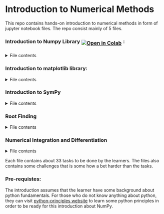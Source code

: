 # Introduction to Numerical Methods
This repo contains hands-on introduction to numerical methods in form of jupyter notebook files. The repo consist mainly of 5 files.   

<h3 tabindex="-1" class="heading-element" dir="auto" style="display:flex;"><strong>Introduction to Numpy Library</strong> <a href="https://colab.research.google.com/github/AhmadAlsaadi/ENCH320-Numpy/blob/main/Numpy_Part_1_expected_result.ipynb" rel="nofollow" style="margin: 5px;
"><img src="https://camo.githubusercontent.com/96889048f8a9014fdeba2a891f97150c6aac6e723f5190236b10215a97ed41f3/68747470733a2f2f636f6c61622e72657365617263682e676f6f676c652e636f6d2f6173736574732f636f6c61622d62616467652e737667" alt="Open in Colab" data-canonical-src="https://colab.research.google.com/assets/colab-badge.svg" style="max-width: 100%;"></a> :</h3>
<details>
<summary>File contents</summary>

* What is NumPy
* Who created NumPy
* Why do we learn NumPy
* How do NumPy arrays look like?
* Installing Numpy
* Importing NumPy library
* Creating NumPy Arrays from Python Lists and Tuples
  * Creating 1D-array
  * Creating 2D-array
* Creating NumPy array with specific values
* Creating NumPy arrays from evenly spaced sequence of numbers
* Creating Numpy arrays from random numbers
* NumPy Array Attributes
* Array Indexing and Slicing
   * Array Indexing
   * Array Slicing
* Array Manipulation
  * Reshaping Arrays
  * Resizing Arrays
  * Flattening Arrays
  * Reversing Array
  * Array Concatenation
  * Array Stacking
  * Array Splitting
  * Array Transposing
* Mathematical Operations on Arrays
  * Basic Mathematic Operations
  * Arrays Broadcasting
  * Numpy Universal Functions
  * Working with mathematical formulas
* File Input and Output in NumPy
  * Saving NumPy Arrays to Files:
  * Loading Data from Files
* Conclusion

</details>

### **Introduction to matplotlib library**:    

<details>
<summary>File contents</summary>

* What is matplotlib   
* Matplotlib creator   
* Installing matplotlib    
* Importing matplotlib   
* Creating line plot   
* Customizing a plot   
  * Adding title   
  * Adding x-axis and y-axis labels   
  * Styling line plot   
  * Plot gridlines   
  * Plot legend   
  * x-axis and y-axis limits   
* 2D plot types in matplotlib   
  * Scatter plot   
  * Bar plot   
  * Histogram   
  * Pie chart   
* Plot annotation   
* Subplots  
* Saving plots   
* Conclusion   

</details>

### **Introduction to SymPy**   

<details>
<summary>File contents</summary>

* Installing SymPy   
* Importing SymPy   
* Defining symbolic variables   
* Writing mathematical expression   
* Evaluating an expression   
* Writing equations   
* Solving Equations   
* Solving Systems of Equations   
* Differentiation in Sympy   
* Integration in SymPy   
* Plotting In SymPy   
* Limits in SymPy   
* Piecewise Functions   
* Laplace Transform   
  * Definition   
  * Applications   
  * Properties   
* Solving Differential Equations   
  * Key concepts      

</details>

### **Root Finding**   

<details>
<summary>File contents</summary>

* Python Review   
  * Representing Mathematical Function   
  * Evaluating Mathematical Functions at Multiple Points   
  * Plotting Mathematical Functions   
* Tolerance in Numerical Computing   
  * Why Tolerance Matters?   
* What is Root Finding?   
* Types of Root finding Methods   
  * Closed Methods   
    * Understanding the Intermediate Value Theorem (IVT)   
    * Bisection Method   
    * False Position Method (Regula Falsi)
  * Open Methods   
    * Newton-Raphson Method   
    * Secant Method   
    * Fixed Point Iteration     

</details>

### **Numerical Integration and Differentiation** 

<details>
<summary>File contents</summary>

</details>


Each file contains about 33 tasks to be done by the learners. The files also contains some challenges that is some how a bet harder than the tasks.   

### **Pre-requistes**:   

The introduction assumes that the learner have some background about python fundamentals. For those who do not know anything about python, they can visit [python-principles website](https://pythonprinciples.com/)
to learn some python principles in order to be ready for this introduction about NumPy.

